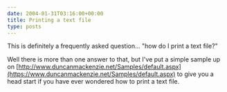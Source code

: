 ```yaml
---
date: 2004-01-31T03:16:00+00:00
title: Printing a text file
type: posts
---
```

This is definitely a frequently asked question... "how do I print a text file?"

Well there is more than one answer to that, but I've put a simple sample up on [http://www.duncanmackenzie.net/Samples/default.aspx](https://www.duncanmackenzie.net/Samples/default.aspx) to give you a head start if you have ever wondered how to print a text file.
